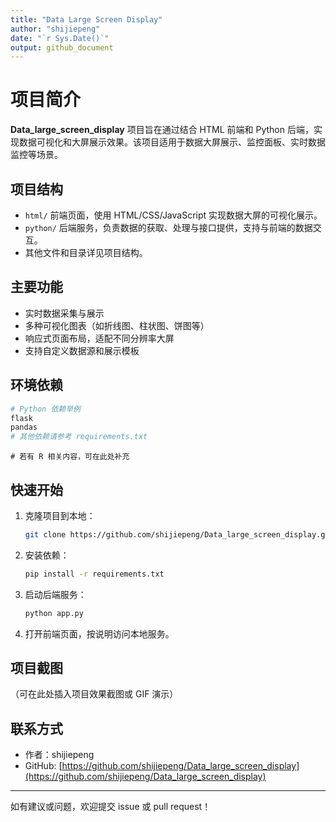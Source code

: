```yaml
---
title: "Data Large Screen Display"
author: "shijiepeng"
date: "`r Sys.Date()`"
output: github_document
---
```


# 项目简介

**Data_large_screen_display** 项目旨在通过结合 HTML 前端和 Python 后端，实现数据可视化和大屏展示效果。该项目适用于数据大屏展示、监控面板、实时数据监控等场景。

## 项目结构

- `html/` 前端页面，使用 HTML/CSS/JavaScript 实现数据大屏的可视化展示。
- `python/` 后端服务，负责数据的获取、处理与接口提供，支持与前端的数据交互。
- 其他文件和目录详见项目结构。

## 主要功能

- 实时数据采集与展示
- 多种可视化图表（如折线图、柱状图、饼图等）
- 响应式页面布局，适配不同分辨率大屏
- 支持自定义数据源和展示模板

## 环境依赖

```python
# Python 依赖举例
flask
pandas
# 其他依赖请参考 requirements.txt
```

```{r, eval=FALSE}
# 若有 R 相关内容，可在此处补充
```

## 快速开始

1. 克隆项目到本地：
   ```bash
   git clone https://github.com/shijiepeng/Data_large_screen_display.git
   ```
2. 安装依赖：
   ```bash
   pip install -r requirements.txt
   ```
3. 启动后端服务：
   ```bash
   python app.py
   ```
4. 打开前端页面，按说明访问本地服务。

## 项目截图

（可在此处插入项目效果截图或 GIF 演示）

## 联系方式

- 作者：shijiepeng
- GitHub: [https://github.com/shijiepeng/Data_large_screen_display](https://github.com/shijiepeng/Data_large_screen_display)

---

如有建议或问题，欢迎提交 issue 或 pull request！
